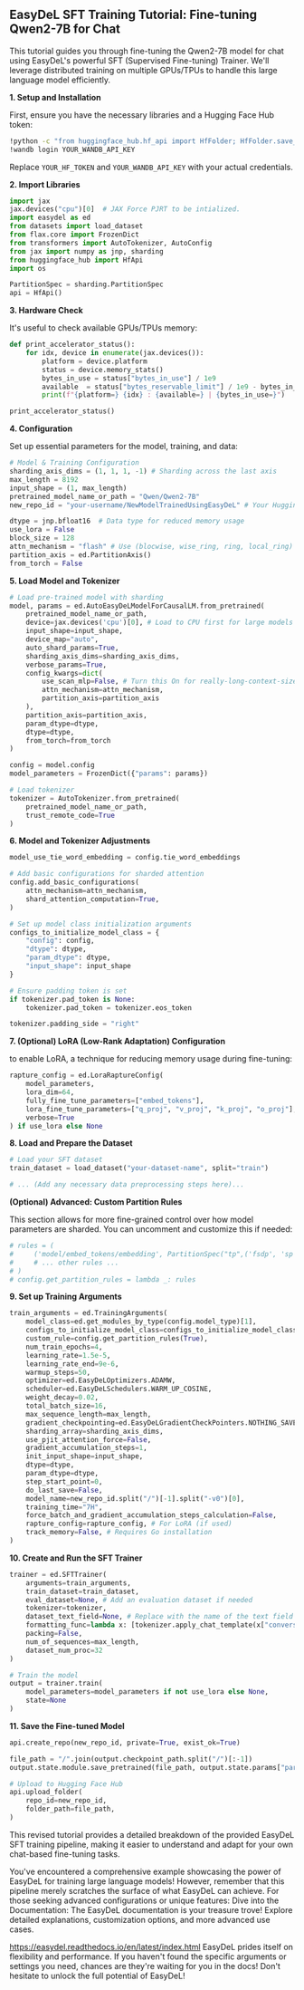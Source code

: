 ## EasyDeL SFT Training Tutorial: Fine-tuning Qwen2-7B for Chat

This tutorial guides you through fine-tuning the Qwen2-7B model for chat using EasyDeL's powerful SFT (Supervised Fine-tuning) Trainer.  We'll leverage distributed training on multiple GPUs/TPUs to handle this large language model efficiently. 

**1. Setup and Installation**

First, ensure you have the necessary libraries and a Hugging Face Hub token:

```bash
!python -c "from huggingface_hub.hf_api import HfFolder; HfFolder.save_token('YOUR_HF_TOKEN')" 
!wandb login YOUR_WANDB_API_KEY
```

Replace `YOUR_HF_TOKEN` and `YOUR_WANDB_API_KEY` with your actual credentials. 

**2. Import Libraries**

```python
import jax
jax.devices("cpu")[0]  # JAX Force PJRT to be intialized.
import easydel as ed
from datasets import load_dataset
from flax.core import FrozenDict
from transformers import AutoTokenizer, AutoConfig
from jax import numpy as jnp, sharding
from huggingface_hub import HfApi
import os

PartitionSpec = sharding.PartitionSpec
api = HfApi()
```

**3. Hardware Check**

It's useful to check available GPUs/TPUs memory:

```python
def print_accelerator_status():
    for idx, device in enumerate(jax.devices()):
        platform = device.platform
        status = device.memory_stats()
        bytes_in_use = status["bytes_in_use"] / 1e9
        available  = status["bytes_reservable_limit"] / 1e9 - bytes_in_use
        print(f"{platform=} {idx} : {available=} | {bytes_in_use=}")

print_accelerator_status()
```

**4. Configuration**

Set up essential parameters for the model, training, and data:

```python
# Model & Training Configuration
sharding_axis_dims = (1, 1, 1, -1) # Sharding across the last axis
max_length = 8192  
input_shape = (1, max_length)
pretrained_model_name_or_path = "Qwen/Qwen2-7B" 
new_repo_id = "your-username/NewModelTrainedUsingEasyDeL" # Your Hugging Face repo

dtype = jnp.bfloat16  # Data type for reduced memory usage
use_lora = False
block_size = 128
attn_mechanism = "flash" # Use (blocwise, wise_ring, ring, local_ring) for really-long-context-size (Check docs also)
partition_axis = ed.PartitionAxis()
from_torch = False 
```

**5. Load Model and Tokenizer**

```python
# Load pre-trained model with sharding
model, params = ed.AutoEasyDeLModelForCausalLM.from_pretrained(
    pretrained_model_name_or_path,
    device=jax.devices('cpu')[0], # Load to CPU first for large models
    input_shape=input_shape,
    device_map="auto",
    auto_shard_params=True,
    sharding_axis_dims=sharding_axis_dims,
    verbose_params=True,
    config_kwargs=dict(
        use_scan_mlp=False, # Turn this On for really-long-context-size
        attn_mechanism=attn_mechanism,
        partition_axis=partition_axis
    ),
    partition_axis=partition_axis,
    param_dtype=dtype,
    dtype=dtype,
    from_torch=from_torch
)

config = model.config 
model_parameters = FrozenDict({"params": params})

# Load tokenizer
tokenizer = AutoTokenizer.from_pretrained(
    pretrained_model_name_or_path,
    trust_remote_code=True
)
```

**6. Model and Tokenizer Adjustments**

```python
model_use_tie_word_embedding = config.tie_word_embeddings 

# Add basic configurations for sharded attention
config.add_basic_configurations(
    attn_mechanism=attn_mechanism,
    shard_attention_computation=True,
)

# Set up model class initialization arguments
configs_to_initialize_model_class = {
    "config": config,
    "dtype": dtype,
    "param_dtype": dtype,
    "input_shape": input_shape
}

# Ensure padding token is set
if tokenizer.pad_token is None:
    tokenizer.pad_token = tokenizer.eos_token

tokenizer.padding_side = "right" 
```

**7. (Optional) LoRA (Low-Rank Adaptation) Configuration**

to enable LoRA, a technique for reducing memory usage during fine-tuning:

```python 
rapture_config = ed.LoraRaptureConfig(
    model_parameters,
    lora_dim=64,
    fully_fine_tune_parameters=["embed_tokens"], 
    lora_fine_tune_parameters=["q_proj", "v_proj", "k_proj", "o_proj"],
    verbose=True
) if use_lora else None
```

**8. Load and Prepare the Dataset** 

```python
# Load your SFT dataset 
train_dataset = load_dataset("your-dataset-name", split="train") 

# ... (Add any necessary data preprocessing steps here)... 
```

**(Optional) Advanced: Custom Partition Rules**

This section allows for more fine-grained control over how model parameters are sharded. You can uncomment and customize this if needed:

```python
# rules = (
#     ('model/embed_tokens/embedding', PartitionSpec("tp",('fsdp', 'sp'),)),
#     # ... other rules ...
# )
# config.get_partition_rules = lambda _: rules
```

**9.  Set up Training Arguments**

```python
train_arguments = ed.TrainingArguments(
    model_class=ed.get_modules_by_type(config.model_type)[1],
    configs_to_initialize_model_class=configs_to_initialize_model_class,
    custom_rule=config.get_partition_rules(True), 
    num_train_epochs=4,
    learning_rate=1.5e-5,
    learning_rate_end=9e-6,
    warmup_steps=50,
    optimizer=ed.EasyDeLOptimizers.ADAMW,
    scheduler=ed.EasyDeLSchedulers.WARM_UP_COSINE,
    weight_decay=0.02,
    total_batch_size=16,
    max_sequence_length=max_length,
    gradient_checkpointing=ed.EasyDeLGradientCheckPointers.NOTHING_SAVEABLE,
    sharding_array=sharding_axis_dims,
    use_pjit_attention_force=False,
    gradient_accumulation_steps=1,
    init_input_shape=input_shape,
    dtype=dtype,
    param_dtype=dtype,
    step_start_point=0,
    do_last_save=False,
    model_name=new_repo_id.split("/")[-1].split("-v0")[0],
    training_time="7H", 
    force_batch_and_gradient_accumulation_steps_calculation=False,
    rapture_config=rapture_config, # For LoRA (if used)
    track_memory=False, # Requires Go installation
)
```

**10. Create and Run the SFT Trainer**

```python
trainer = ed.SFTTrainer(
    arguments=train_arguments,
    train_dataset=train_dataset,
    eval_dataset=None, # Add an evaluation dataset if needed
    tokenizer=tokenizer,
    dataset_text_field=None, # Replace with the name of the text field in your dataset
    formatting_func=lambda x: [tokenizer.apply_chat_template(x["conversation"], tokenize=False)],
    packing=False, 
    num_of_sequences=max_length,
    dataset_num_proc=32 
)

# Train the model
output = trainer.train(
    model_parameters=model_parameters if not use_lora else None,
    state=None 
)
```

**11. Save the Fine-tuned Model**

```python
api.create_repo(new_repo_id, private=True, exist_ok=True)

file_path = "/".join(output.checkpoint_path.split("/")[:-1])
output.state.module.save_pretrained(file_path, output.state.params["params"], float_dtype=dtype) 

# Upload to Hugging Face Hub
api.upload_folder(
    repo_id=new_repo_id,
    folder_path=file_path,
)
```

This revised tutorial provides a detailed breakdown of the provided EasyDeL SFT training pipeline, making it easier to understand and adapt for your own chat-based fine-tuning tasks.

You've encountered a comprehensive example showcasing the power of EasyDeL for training large language models! However, remember that this pipeline merely scratches the surface of what EasyDeL can achieve.
For those seeking advanced configurations or unique features:
Dive into the Documentation: The EasyDeL documentation is your treasure trove! Explore detailed explanations, customization options, and more advanced use cases.

https://easydel.readthedocs.io/en/latest/index.html
EasyDeL prides itself on flexibility and performance. If you haven't found the specific arguments or settings you need, chances are they're waiting for you in the docs! Don't hesitate to unlock the full potential of EasyDeL!